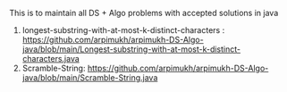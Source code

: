This is to maintain all DS + Algo problems with accepted solutions in java

1. longest-substring-with-at-most-k-distinct-characters : https://github.com/arpimukh/arpimukh-DS-Algo-java/blob/main/Longest-substring-with-at-most-k-distinct-characters.java
2. Scramble-String: https://github.com/arpimukh/arpimukh-DS-Algo-java/blob/main/Scramble-String.java
